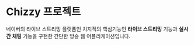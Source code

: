 # Chizzy 프로젝트

네이버의 라이브 스트리밍 플랫폼인 치지직의 핵심기능인 **라이브 스트리밍** 기능과 **실시간 채팅** 기능을 구현한 간단한 방송 웹 어플리케이션입니다.

##
